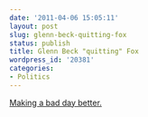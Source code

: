 ```yaml
---
date: '2011-04-06 15:05:11'
layout: post
slug: glenn-beck-quitting-fox
status: publish
title: Glenn Beck "quitting" Fox
wordpress_id: '20381'
categories:
- Politics
---
```


[Making a bad day better.](http://www.avclub.com/articles/glenn-beck-quitting-his-fox-news-show,54194/)
